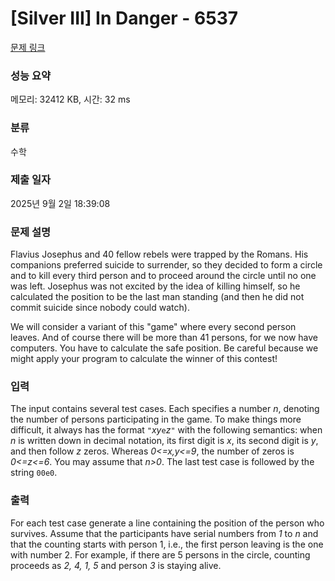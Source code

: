 # [Silver III] In Danger - 6537 

[문제 링크](https://www.acmicpc.net/problem/6537) 

### 성능 요약

메모리: 32412 KB, 시간: 32 ms

### 분류

수학

### 제출 일자

2025년 9월 2일 18:39:08

### 문제 설명

<p>Flavius Josephus and 40 fellow rebels were trapped by the Romans. His companions preferred suicide to surrender, so they decided to form a circle and to kill every third person and to proceed around the circle until no one was left. Josephus was not excited by the idea of killing himself, so he calculated the position to be the last man standing (and then he did not commit suicide since nobody could watch).</p>

<p>We will consider a variant of this "game" where every second person leaves. And of course there will be more than 41 persons, for we now have computers. You have to calculate the safe position. Be careful because we might apply your program to calculate the winner of this contest!</p>

### 입력 

 <p>The input contains several test cases. Each specifies a number <em>n</em>, denoting the number of persons participating in the game. To make things more difficult, it always has the format <code>"</code><em>xy</em><code>e</code><em>z</em><code>"</code> with the following semantics: when <em>n</em> is written down in decimal notation, its first digit is <em>x</em>, its second digit is <em>y</em>, and then follow <em>z</em> zeros. Whereas <em>0<=x,y<=9</em>, the number of zeros is <em>0<=z<=6</em>. You may assume that <em>n>0</em>. The last test case is followed by the string <code>00e0</code>.</p>

### 출력 

 <p>For each test case generate a line containing the position of the person who survives. Assume that the participants have serial numbers from <em>1</em> to <em>n</em> and that the counting starts with person 1, i.e., the first person leaving is the one with number 2. For example, if there are 5 persons in the circle, counting proceeds as <em>2, 4, 1, 5</em> and person <em>3</em> is staying alive.</p>

